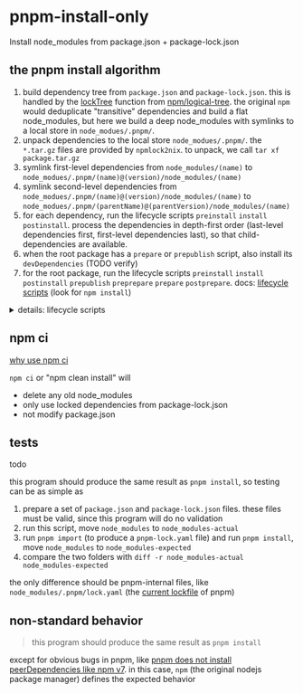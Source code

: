 # pnpm-install-only

Install node_modules from package.json + package-lock.json

## the pnpm install algorithm

1. build dependency tree from `package.json` and `package-lock.json`. this is handled by the [lockTree](src/lockTree.js) function from [npm/logical-tree](https://github.com/npm/logical-tree). the original `npm` would deduplicate "transitive" dependencies and build a flat node_modules, but here we build a deep node_modules with symlinks to a local store in `node_modues/.pnpm/`.
1. unpack dependencies to the local store `node_modues/.pnpm/`. the `*.tar.gz` files are provided by `npmlock2nix`. to unpack, we call `tar xf package.tar.gz`
1. symlink first-level dependencies from `node_modules/(name)` to `node_modues/.pnpm/(name)@(version)/node_modules/(name)`
1. symlink second-level dependencies from `node_modues/.pnpm/(name)@(version)/node_modules/(name)` to `node_modues/.pnpm/(parentName)@(parentVersion)/node_modules/(name)`
1. for each dependency, run the lifecycle scripts `preinstall` `install` `postinstall`. process the dependencies in depth-first order (last-level dependencies first, first-level dependencies last), so that child-dependencies are available.
1. when the root package has a `prepare` or `prepublish` script, also install its `devDependencies` (TODO verify)
1. for the root package, run the lifecycle scripts `preinstall` `install` `postinstall` `prepublish` `preprepare` `prepare` `postprepare`. docs: [lifecycle scripts](https://docs.npmjs.com/cli/v7/using-npm/scripts#life-cycle-scripts) (look for `npm install`)

<details>
<summary>details: lifecycle scripts</summary>

test file: `package/package.json`

```json
{
  "name": "test-lifecycle-scripts",
  "version": "1.0.0",
  "scripts": {
    "preinstall": "node -p \"require.resolve('test')\" >preinstall.txt",
    "install": "node -p \"require.resolve('test')\" >install.txt",
    "postinstall": "node -p \"require.resolve('test')\" >postinstall.txt",
    "prepublish": "echo hello >prepublish.txt",
    "preprepare": "echo hello >preprepare.txt",
    "prepare": "echo hello >prepare.txt",
    "postprepare": "echo hello >postprepare.txt"
  },
  "dependencies": {
    "test": "*"
  }
}
```

test file: `package.json`

```json
{
  "name": "test-project",
  "version": "1.0.0",
  "scripts": {
    "preinstall": "echo hello >preinstall.txt",
    "install": "echo hello >install.txt",
    "postinstall": "echo hello >postinstall.txt",
    "prepublish": "echo hello >prepublish.txt",
    "preprepare": "echo hello >preprepare.txt",
    "prepare": "echo hello >prepare.txt",
    "postprepare": "echo hello >postprepare.txt"
  },
  "dependencies": {
    "test-lifecycle-scripts": "file:package.tar.gz"
  }
}
```

```bash
# save package.json
mkdir package
# save package/package.json
rm package.tar.gz
tar czf package.tar.gz package
rm -rf node_modules
rm package-lock.json
npm init -y
npm i package.tar.gz
cat node_modules/*/*.txt
```

result

```
ls node_modules/*/*.txt -t -r | cat
node_modules/test-lifecycle-scripts/preinstall.txt
node_modules/test-lifecycle-scripts/install.txt
node_modules/test-lifecycle-scripts/postinstall.txt
```

```
cat node_modules/test-lifecycle-scripts/*.txt 
/tmp/test-project/node_modules/test/test.js
/tmp/test-project/node_modules/test/test.js
/tmp/test-project/node_modules/test/test.js
```

```
ls *.txt -t -r | cat
preinstall.txt
install.txt
postinstall.txt
prepublish.txt
preprepare.txt
prepare.txt
postprepare.txt
```
</details>

## npm ci

[why use npm ci](https://javascript.plainenglish.io/why-you-should-never-use-npm-install-in-your-ci-cd-pipelines-da0b89346d8d)

`npm ci` or "npm clean install" will
* delete any old node_modules
* only use locked dependencies from package-lock.json
* not modify package.json

## tests

todo

this program should produce the same result as `pnpm install`,
so testing can be as simple as

1. prepare a set of `package.json` and `package-lock.json` files.
these files must be valid, since this program will do no validation
1. run this script, move `node_modules` to `node_modules-actual`
1. run `pnpm import` (to produce a `pnpm-lock.yaml` file) and run `pnpm install`,
move `node_modules` to `node_modules-expected`
1. compare the two folders with `diff -r node_modules-actual node_modules-expected`

the only difference should be pnpm-internal files,
like `node_modules/.pnpm/lock.yaml`
(the [current lockfile](https://github.com/pnpm/pnpm/blob/8e76690f4dcd11d3ac263f565a684d71573ccfeb/packages/lockfile-file/src/write.ts#L142) of pnpm)

## non-standard behavior

> this program should produce the same result as `pnpm install`

except for obvious bugs in pnpm, like [pnpm does not install peerDependencies like npm v7](https://github.com/pnpm/pnpm/issues/827).
in this case, `npm` (the original nodejs package manager) defines the expected behavior
